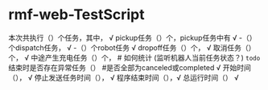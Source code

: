 # rmf-web-TestScript

本次共执行（）个任务，其中， √
  pickup任务（）个，pickup任务中有 √
    -（）个dispatch任务， √
    -（）个robot任务 √
  dropoff任务（）个， √
  取消任务（）个， √
  中途产生充电任务（）个， # 如何统计 (监听机器人当前任务状态？) `todo`
  结束时是否存在异常任务（） #是否全部为canceled或completed √
  开始时间（）， √
  停止发送任务时间（）， √
  程序结束时间（），√
  总运行时间（） √

